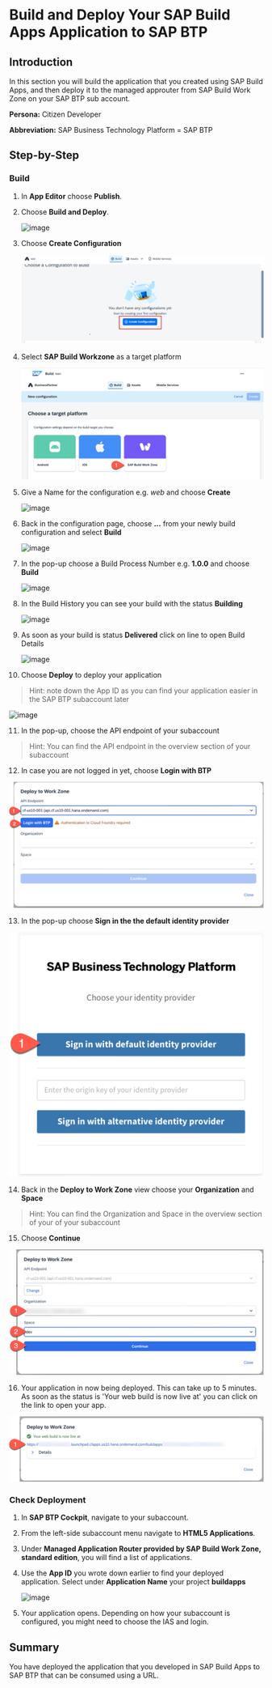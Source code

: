 # Build and Deploy Your SAP Build Apps Application to SAP BTP

## Introduction

In this section you will build the application that you created using SAP Build Apps, and then deploy it to the managed approuter from SAP Build Work Zone on your SAP BTP sub account.

**Persona:** Citizen Developer

**Abbreviation:** SAP Business Technology Platform = SAP BTP


## Step-by-Step

### Build

1. In **App Editor** choose **Publish**.

2. Choose **Build and Deploy**.

   ![image](https://github.com/user-attachments/assets/09b30a5f-0679-4dd9-a524-46de5d0a036e)


3. Choose **Create Configuration**

   ![New Configuration](./images/createConfiguration.png)

4. Select **SAP Build Workzone** as a target platform

   ![target platform](./images/deploy-2.png)

5. Give a Name for the configuration e.g. *web* and choose **Create**

   ![image](https://github.com/user-attachments/assets/c751ab7b-2a5c-402b-a1da-0f197d3537b2)


6. Back in the configuration page, choose **...** from your newly build configuration and select **Build**

   ![image](https://github.com/user-attachments/assets/57a85e47-6d20-4f5a-849f-ef5d5b4228a7)


7. In the pop-up choose a Build Process Number e.g. **1.0.0** and choose **Build**

   ![image](https://github.com/user-attachments/assets/d148ea8b-4e41-4e6b-9f73-6edee32bd557)


8. In the Build History you can see your build with the status **Building**

   ![image](https://github.com/user-attachments/assets/413de4f7-98d7-45f3-a65f-a7c5e28e071f)


9. As soon as your build is status **Delivered** click on line to open Build Details

   ![image](https://github.com/user-attachments/assets/2b37b723-4571-4eb7-bdb3-09d615b147b7)


10. Choose **Deploy** to deploy your application
  > Hint: note down the App ID as you can find your application easier in the SAP BTP subaccount later

   ![image](https://github.com/user-attachments/assets/e90f8555-a9c5-4b15-a45c-59102a763164)


11. In the pop-up, choose the API endpoint of your subaccount

> Hint: You can find the API endpoint in the overview section of your subaccount

12. In case you are not logged in yet, choose **Login with BTP**

   ![API Endpoint](./images/deploy-9.png)

13. In the pop-up choose **Sign in the the default identity provider**

   ![Identity Provider](./images/deploy-10.png)

14. Back in the **Deploy to Work Zone** view choose your **Organization** and **Space**

> Hint: You can find the Organization and Space in the overview section of your  of your subaccount

15. Choose **Continue**

   ![Org & Space](./images/deploy-11.png)

16. Your application in now being deployed. This can take up to 5 minutes. As soon as the status is 'Your web build is now live at' you can click on the link to open your app.

   ![Org & Space](./images/deploy-12.png)



### Check Deployment

1. In **SAP BTP Cockpit**, navigate to your subaccount.

2. From the left-side subaccount menu navigate to **HTML5 Applications**.

3. Under **Managed Application Router provided by SAP Build Work Zone, standard edition**, you will find a list of applications.

4. Use the **App ID** you wrote down earlier to find your deployed application. Select under **Application Name** your project **buildapps<APP ID>**

   ![image](https://github.com/user-attachments/assets/7e02a3ce-d317-45e5-b8f8-ac03c592999e)


5. Your application opens. Depending on how your subaccount is configured, you might need to choose the IAS and login.

## Summary

You have deployed the application that you developed in SAP Build Apps to SAP BTP that can be consumed using a URL.
